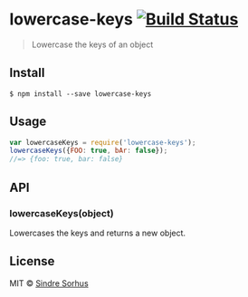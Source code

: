 # lowercase-keys [![Build Status](https://travis-ci.org/sindresorhus/lowercase-keys.svg?branch=master)](https://travis-ci.org/sindresorhus/lowercase-keys)
> Lowercase the keys of an object
## Install
```
$ npm install --save lowercase-keys
```
## Usage
```js
var lowercaseKeys = require('lowercase-keys');
lowercaseKeys({FOO: true, bAr: false});
//=> {foo: true, bar: false}
```
## API
### lowercaseKeys(object)
Lowercases the keys and returns a new object.
## License
MIT © [Sindre Sorhus](http://sindresorhus.com)

